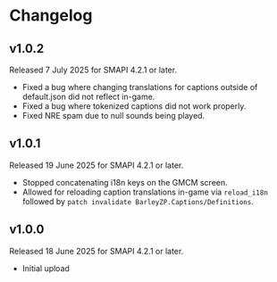 ﻿# Changelog

## v1.0.2

Released 7 July 2025 for SMAPI 4.2.1 or later.

- Fixed a bug where changing translations for captions outside of default.json did not reflect in-game.
- Fixed a bug where tokenized captions did not work properly.
- Fixed NRE spam due to null sounds being played.

## v1.0.1

Released 19 June 2025 for SMAPI 4.2.1 or later.

- Stopped concatenating i18n keys on the GMCM screen.
- Allowed for reloading caption translations in-game via `reload_i18n` followed by `patch invalidate BarleyZP.Captions/Definitions`.

## v1.0.0

Released 18 June 2025 for SMAPI 4.2.1 or later.

- Initial upload